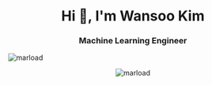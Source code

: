 <h1 align="center">Hi 👋, I'm Wansoo Kim</h1>
<h3 align="center">Machine Learning Engineer</h3>
<p align="left"> <img src="https://komarev.com/ghpvc/?username=marload" alt="marload" /> </p>

<p align="center"> <img src="https://github-readme-stats.vercel.app/api?username=marload&show_icons=true" alt="marload" /> </p>
